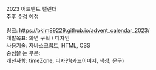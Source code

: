 2023 어드벤트 캘린더</br>
추후 수정 예정</br>
</br>
링크: https://bkim89229.github.io/advent_calendar_2023/ </br>
개발목표: 화면 구획 / 디자인 </br>
사용기술: 자바스크립트, HTML, CSS </br>
중점을 둔 부분:  
개선사항: timeZone, 디자인(카드이미지, 색상, 문구) </br>
